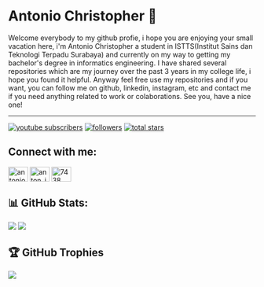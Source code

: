<h1>Antonio Christopher 🤘</h1>
<p>Welcome everybody to my github profie, i hope you are enjoying your small vacation here, i'm Antonio Christopher a student in ISTTS(Institut Sains dan Teknologi Terpadu Surabaya) and currently on my way to getting my bachelor's degree in informatics engineering. I have shared several repositories which are my journey over the past 3 years in my college life, i hope you found it helpful. Anyway feel free use my repositories and if you want, you can follow me on github, linkedin, instagram, etc and contact me if you need anything related to work or colaborations. See you, have a nice one!</p>
<hr>
<p align="left">
      <a href="https://www.youtube.com/watch?v=dQw4w9WgXcQ&pp=ygUIcmlja3JvbGw%3D">
         <img alt="youtube subscribers" title="Subscribe to my YouTube channel" src="https://custom-icon-badges.demolab.com/youtube/channel/subscribers/UCuAXFkgsw1L7xaCfnd5JJOw?color=%23E05D44&label=YOUTUBE&logo=video&logoColor=white&style=for-the-badge&labelColor=CE4630"/></a> 
      <a href="https://github.com/AntonioCR11?tab=followers">
         <img alt="followers" title="Follow me on Github" src="https://custom-icon-badges.demolab.com/github/followers/AntonioCR11?color=236ad3&labelColor=1155ba&style=for-the-badge&logo=person-add&label=Follow&logoColor=white"/></a>
      <a href="https://github.com/AntonioCR11?tab=repositories&sort=stargazers">
         <img alt="total stars" title="Total stars on GitHub" src="https://custom-icon-badges.demolab.com/github/stars/AntonioCR11?color=55960c&style=for-the-badge&labelColor=488207&logo=star"/></a>
   </p>

## Connect with me:
<p align="left">
<a href="https://www.linkedin.com/in/antonio-christopher-6ba341159/" target="blank"><img align="center" src="https://raw.githubusercontent.com/rahuldkjain/github-profile-readme-generator/master/src/images/icons/Social/linked-in-alt.svg" alt="antonio christopher" height="30" width="40" /></a>
<a href="https://instagram.com/anton_io11" target="blank"><img align="center" src="https://raw.githubusercontent.com/rahuldkjain/github-profile-readme-generator/master/src/images/icons/Social/instagram.svg" alt="anton_io11" height="30" width="40" /></a>
<a href="https://discord.com/users/7438" target="blank"><img align="center" src="https://raw.githubusercontent.com/rahuldkjain/github-profile-readme-generator/master/src/images/icons/Social/discord.svg" alt="7438" height="30" width="40" /></a>
</p>


## 📊 GitHub Stats:
![](https://github-readme-stats.vercel.app/api?username=AntonioCR11&theme=dark&hide_border=false&include_all_commits=false&count_private=false)
![](https://github-readme-stats.vercel.app/api/top-langs/?username=AntonioCR11&theme=dark&hide_border=false&include_all_commits=false&count_private=false&layout=compact)

## 🏆 GitHub Trophies
![](https://github-profile-trophy.vercel.app/?username=AntonioCR11&theme=radical&no-frame=false&no-bg=true&margin-w=4)

<!-- Proudly created with GPRM ( https://gprm.itsvg.in ) -->
